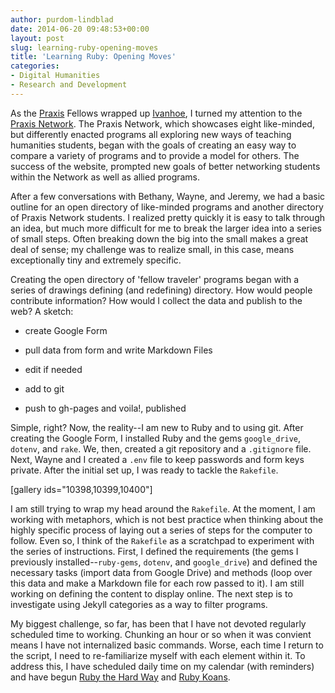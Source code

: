 ```yaml
---
author: purdom-lindblad
date: 2014-06-20 09:48:53+00:00
layout: post
slug: learning-ruby-opening-moves
title: 'Learning Ruby: Opening Moves'
categories:
- Digital Humanities
- Research and Development
---
```


As the [Praxis](http://praxis.scholarslab.org) Fellows wrapped up [Ivanhoe](http://ivanhoe.scholarslab.org), I turned my attention to the [Praxis Network](http://www.praxis-network.org). The Praxis Network, which showcases eight like-minded, but differently enacted programs all exploring new ways of teaching humanities students, began with the goals of creating an easy way to compare a variety of programs and to provide a model for others. The success of the website, prompted new goals of better networking students within the Network as well as allied programs.

After a few conversations with Bethany, Wayne, and Jeremy, we had a basic outline for an open directory of like-minded programs and another directory of Praxis Network students. I realized pretty quickly it is easy to talk through an idea, but much more difficult for me to break the larger idea into a series of small steps. Often breaking down the big into the small makes a great deal of sense; my challenge was to realize small, in this case, means exceptionally tiny and extremely specific.

Creating the open directory of 'fellow traveler' programs began with a series of drawings defining (and redefining) directory. How would people contribute information? How would I collect the data and publish to the web? A sketch:



	
  * create Google Form

	
  * pull data from form and write Markdown Files

	
  * edit if needed

	
  * add to git

	
  * push to gh-pages and voila!, published


Simple, right? Now, the reality--I am new to Ruby and to using git. After creating the Google Form, I installed Ruby and the gems `google_drive`, `dotenv`, and `rake`. We, then, created a git repository and a `.gitignore` file. Next, Wayne and I created a `.env` file to keep passwords and form keys private. After the initial set up, I was ready to tackle the `Rakefile`.

[gallery ids="10398,10399,10400"]

I am still trying to wrap my head around the `Rakefile`. At the moment, I am working with metaphors, which is not best practice when thinking about the highly specific process of laying out a series of steps for the computer to follow. Even so, I think of the `Rakefile` as a scratchpad to experiment with the series of instructions. First, I defined the requirements (the gems I previously installed--`ruby-gems`, `dotenv`, and `google_drive`) and defined the necessary tasks (import data from Google Drive) and methods (loop over this data and make a Markdown file for each row passed to it). I am still working on defining the content to display online. The next step is to investigate using Jekyll categories as a way to filter programs. 

My biggest challenge, so far, has been that I have not devoted regularly scheduled time to working. Chunking an hour or so when it was convient means I have not internalized basic commands. Worse, each time I return to the script, I need to re-familiarize myself with each element within it. To address this, I have scheduled daily time on my calendar (with reminders) and have begun [Ruby the Hard Way](http://ruby.learncodethehardway.org) and [Ruby Koans](http://rubykoans.com).
